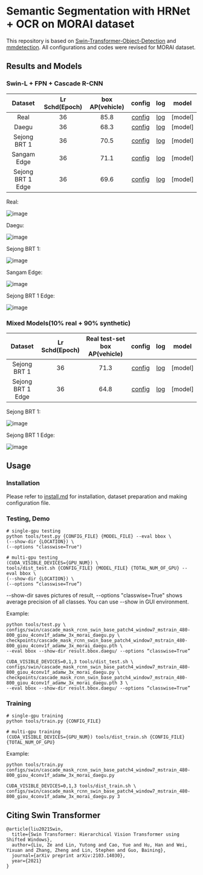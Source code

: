 # Semantic Segmentation with HRNet + OCR on MORAI dataset

This repository is based on [Swin-Transformer-Object-Detection](https://github.com/SwinTransformer/Swin-Transformer-Object-Detection) and [mmdetection](https://github.com/open-mmlab/mmdetection). All configurations and codes were revised for MORAI dataset.

## Results and Models

### Swin-L + FPN + Cascade R-CNN

| Dataset | Lr Schd(Epoch) | box AP(vehicle) | config | log | model |
| :---: | :---: | :---: | :---: | :---: | :---: |
| Real | 36 | 85.8 | [config](configs/swin/cascade_mask_rcnn_swin_large_patch4_window7_mstrain_480-800_giou_4conv1f_adamw_3x_real.py) | [log](https://drive.google.com/file/d/15eQNQVo6GkVEQruNnyGUa1vfqzQ_HPZX/view?usp=share_link) | [model] |
| Daegu | 36 | 68.3 | [config](configs/swin/cascade_mask_rcnn_swin_large_patch4_window7_mstrain_480-800_giou_4conv1f_adamw_3x_morai_daegu.py) | [log](https://drive.google.com/file/d/1tYdIgFhjfbFgy4Hkm6ARBoFODyri2QdL/view?usp=share_link) | [model] |
| Sejong BRT 1 | 36 | 70.5 | [config](configs/swin/cascade_mask_rcnn_swin_large_patch4_window7_mstrain_480-800_giou_4conv1f_adamw_3x_morai_sejong_1.py) | [log](https://drive.google.com/file/d/1w5hY-Gnq1xZFZPMTlxndfBPVBMTM31jX/view?usp=share_link) | [model] |
| Sangam Edge | 36 | 71.1 | [config](configs/swin/cascade_mask_rcnn_swin_large_patch4_window7_mstrain_480-800_giou_4conv1f_adamw_3x_morai_sangam_edge.py) | [log](https://drive.google.com/file/d/1ZcHoSe4LyJZKgbCYGTfwSdYx8UtL9OTt/view?usp=share_link) | [model] |
| Sejong BRT 1 Edge | 36 | 69.6 | [config](configs/swin/cascade_mask_rcnn_swin_large_patch4_window7_mstrain_480-800_giou_4conv1f_adamw_3x_morai_sejong_1_edge.py) | [log](https://drive.google.com/file/d/1V_931i0cTPIEAzVbcclSJAqVWg_fREvB/view?usp=share_link) | [model] |

Real:

![image](https://user-images.githubusercontent.com/121915405/210733701-69fc0980-25f1-46ee-8a09-7fe45d8f00d5.png)

Daegu:

![image](https://user-images.githubusercontent.com/121915405/210734027-8063530b-f681-40a0-bc2a-e1c384e80c19.png)

Sejong BRT 1:

![image](https://user-images.githubusercontent.com/121915405/210734170-6bc45f23-a04c-450e-b26f-18c3bb1c695a.png)

Sangam Edge:

![image](https://user-images.githubusercontent.com/121915405/210734297-974dc6cc-3a1b-48f3-bd17-21f5a32a051f.png)

Sejong BRT 1 Edge:

![image](https://user-images.githubusercontent.com/121915405/210734349-81347c31-8768-41ab-9f43-f871e9993953.png)

### Mixed Models(10% real + 90% synthetic)

| Dataset | Lr Schd(Epoch) | Real test-set box AP(vehicle) | config | log | model |
| :---: | :---: | :---: | :---: | :---: | :---: |
| Sejong BRT 1 | 36 | 71.3 | [config](configs/swin/cascade_mask_rcnn_swin_large_patch4_window7_mstrain_480-800_giou_4conv1f_adamw_3x_morai_sejong_1_mix.py) | [log](https://drive.google.com/file/d/1GN7tjMUQcrCaEuRTJgSGp1AUAxbJCUvh/view?usp=share_link) | [model] |
| Sejong BRT 1 Edge | 36 | 64.8 | [config](configs/swin/cascade_mask_rcnn_swin_large_patch4_window7_mstrain_480-800_giou_4conv1f_adamw_3x_morai_sejong_1_edge_mix.py) | [log](https://drive.google.com/file/d/1CgcZwRIv16wBCu4D_ghDLHmwjA_XHR38/view?usp=share_link) | [model] |

Sejong BRT 1:

![image](https://user-images.githubusercontent.com/121915405/210734549-9708315c-b365-4ef5-837c-e4f2d1ae4f15.png)

Sejong BRT 1 Edge:

![image](https://user-images.githubusercontent.com/121915405/210734588-642aca3f-6813-4dc1-abff-4985e7d61db9.png)

## Usage

### Installation

Please refer to [install.md](docs/install.md) for installation, dataset preparation and making configuration file.

### Testing, Demo
```
# single-gpu testing
python tools/test.py {CONFIG_FILE} {MODEL_FILE} --eval bbox \
(--show-dir {LOCATION}) \
(--options "classwise=True")

# multi-gpu testing
(CUDA_VISIBLE_DEVICES={GPU_NUM}) \
tools/dist_test.sh {CONFIG_FILE} {MODEL_FILE} {TOTAL_NUM_OF_GPU} --eval bbox \
(--show-dir {LOCATION}) \
(--options “classwise=True”)
```

--show-dir saves pictures of result, --options "classwise=True" shows average precision of all classes.
You can use --show in GUI environment.

Example:
```
python tools/test.py \
configs/swin/cascade_mask_rcnn_swin_base_patch4_window7_mstrain_480-800_giou_4conv1f_adamw_3x_morai_daegu.py \
checkpoints/cascade_mask_rcnn_swin_base_patch4_window7_mstrain_480-800_giou_4conv1f_adamw_3x_morai_daegu.pth \
--eval bbox --show-dir result.bbox.daegu/ --options “classwise=True”

CUDA_VISIBLE_DEVICES=0,1,3 tools/dist_test.sh \
configs/swin/cascade_mask_rcnn_swin_base_patch4_window7_mstrain_480-800_giou_4conv1f_adamw_3x_morai_daegu.py \
checkpoints/cascade_mask_rcnn_swin_base_patch4_window7_mstrain_480-800_giou_4conv1f_adamw_3x_morai_daegu.pth 3 \
--eval bbox --show-dir result.bbox.daegu/ --options “classwise=True”
```

### Training

```
# single-gpu training
python tools/train.py {CONFIG_FILE}

# multi-gpu training
(CUDA_VISIBLE_DEVICES={GPU_NUM}) tools/dist_train.sh {CONFIG_FILE} {TOTAL_NUM_OF_GPU}
```

Example:
```
python tools/train.py configs/swin/cascade_mask_rcnn_swin_base_patch4_window7_mstrain_480-800_giou_4conv1f_adamw_3x_morai_daegu.py

CUDA_VISIBLE_DEVICES=0,1,3 tools/dist_train.sh \
configs/swin/cascade_mask_rcnn_swin_base_patch4_window7_mstrain_480-800_giou_4conv1f_adamw_3x_morai_daegu.py 3
```

## Citing Swin Transformer
```
@article{liu2021Swin,
  title={Swin Transformer: Hierarchical Vision Transformer using Shifted Windows},
  author={Liu, Ze and Lin, Yutong and Cao, Yue and Hu, Han and Wei, Yixuan and Zhang, Zheng and Lin, Stephen and Guo, Baining},
  journal={arXiv preprint arXiv:2103.14030},
  year={2021}
}
```
